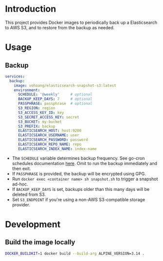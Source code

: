 # Introduction
This project provides Docker images to periodically back up a Elasticsearch to AWS S3, and to restore from the backup as needed.

# Usage
## Backup
```yaml
services:
  backup:
    image: vohoang/elasticsearch-snapshot-s3:latest
    environment:
      SCHEDULE: '@weekly'     # optional
      BACKUP_KEEP_DAYS: 7     # optional
      PASSPHRASE: passphrase  # optional
      S3_REGION: region
      S3_ACCESS_KEY_ID: key
      S3_SECRET_ACCESS_KEY: secret
      S3_BUCKET: my-bucket
      S3_PREFIX: backup
      ELASTICSEARCH_HOST: host:9200
      ELASTICSEARCH_USERNAME: user
      ELASTICSEARCH_PASSWORD: password
      ELASTICSEARCH_REPO_NAME: repo
      ELASTICSEARCH_INDEX_NAME: index-name
```

- The `SCHEDULE` variable determines backup frequency. See go-cron schedules documentation [here](http://godoc.org/github.com/robfig/cron#hdr-Predefined_schedules). Omit to run the backup immediately and then exit.
- If `PASSPHRASE` is provided, the backup will be encrypted using GPG.
- Run `docker exec <container name> sh snapshot.sh` to trigger a snapshot ad-hoc.
- If `BACKUP_KEEP_DAYS` is set, backups older than this many days will be deleted from S3.
- Set `S3_ENDPOINT` if you're using a non-AWS S3-compatible storage provider.

# Development
## Build the image locally
```sh
DOCKER_BUILDKIT=1 docker build --build-arg ALPINE_VERSION=3.14 .
```
